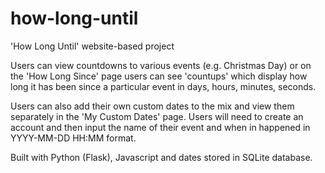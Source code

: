 # how-long-until
'How Long Until' website-based project

Users can view countdowns to various events (e.g. Christmas Day) or on the 'How Long Since' page users can see 'countups' which display 
how long it has been since a particular event in days, hours, minutes, seconds. 

Users can also add their own custom dates to the mix and view them separately in the 'My Custom Dates' page. Users will need to create an account and then input the name of their event and when in happened in YYYY-MM-DD HH:MM format.

Built with Python (Flask), Javascript and dates stored in SQLite database.
